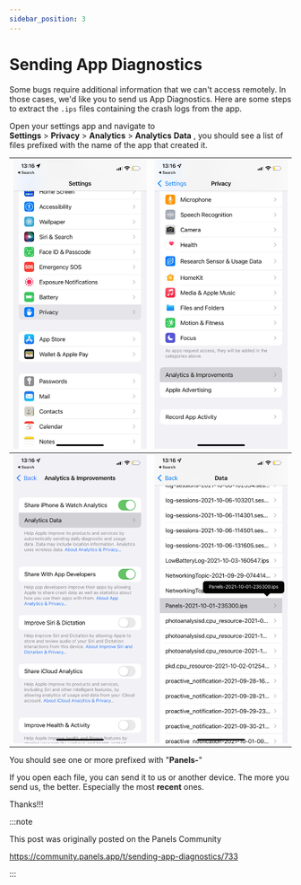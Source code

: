 ```yaml
---
sidebar_position: 3
---
```


# Sending App Diagnostics

Some bugs require additional information that we can't access remotely. In those cases, we'd like you to send us App Diagnostics. 
Here are some steps to extract the `.ips` files containing the crash logs from the app. 

Open your settings app and navigate to  
**Settings**  >  **Privacy**  >  **Analytics**  >  **Analytics**  **Data** , you should see a list of files prefixed with the name of the app that created it. 

| ![](/img/sending-app-diagnostics-1.jpeg) | ![](/img/sending-app-diagnostics-2.jpeg)  |
|---|---|
| ![](/img/sending-app-diagnostics-3.png)  | ![](/img/sending-app-diagnostics-4.jpeg)  |



You should see one or more prefixed with "**Panels-**"

If you open each file, you can send it to us or another device. 
The more you send us, the better. Especially the most **recent** ones.

Thanks!!!


:::note

This post was originally posted on the Panels Community 

https://community.panels.app/t/sending-app-diagnostics/733

:::